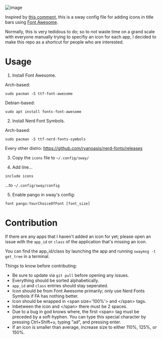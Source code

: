 ![image](https://github.com/iguanajuice/sway-font-awesome/assets/125163000/5be1e6b9-6282-4222-ae7f-cbda96e8f152)

Inspired by [this comment,](https://github.com/swaywm/sway/issues/4882#issuecomment-611464474) this is a sway config file for adding icons in title bars using [Font Awesome](https://fontawesome.com/search?o=r&m=free).

Normally, this is very tedidous to do; so to not waste time on a grand scale with everyone manually trying to specifiy an icon for each app, I decided to make this repo as a shortcut for people who are interested.

# Usage

1. Install Font Awesome.

Arch-based:
```
sudo pacman -S ttf-font-awesome
```

Debian-based:
```
sudo apt install fonts-font-awesome
```

2. Install Nerd Font Symbols.

Arch-based:
```
sudo pacman -S ttf-nerd-fonts-symbols
```

Every other distro: https://github.com/ryanoasis/nerd-fonts/releases

3. Copy the `icons` file to `~/.config/sway/`

4. Add line...
```
include icons
```
...to `~/.config/sway/config`

5. Enable pango in sway's config:
```
font pango:YourChoiceOfFont [font_size]
```

# Contribution

If there are any apps that I haven't added an icon for yet; please open an issue with the `app_id` or `class` of the application that's missing an icon.

You can find the app_id/class by launching the app and running `swaymsg -t get_tree` in a terminal.

Things to know before contributing:
* Be sure to update via `git pull` before opening any issues.
* Everything should be sorted alphabetically.
* `app_id` and `class` entries should stay seperated.
* Icon should be from Font Awesome primarily; only use Nerd Fonts Symbols if FA has nothing better.
* Icon should be wrapped in \<span size='100%'> and \</span> tags.
* Inbetween the icon and \</span> there must be 2 spaces.
* Due to a bug in god knows where, the first \<span> tag must be preceded by a soft-hyphen. You can type this special character by pressing Ctrl+Shift+u, typing "ad", and pressing enter.
* If an icon is smaller than average, increase size to either 110%, 125%, or 150%.
